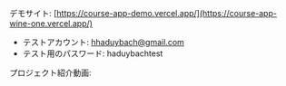デモサイト: [https://course-app-demo.vercel.app/](https://course-app-wine-one.vercel.app/)

- テストアカウント: hhaduybach@gmail.com
- テスト用のパスワード: haduybachtest

プロジェクト紹介動画: 
